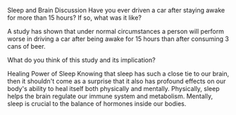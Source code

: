 Sleep and Brain
Discussion
Have you ever driven a car after staying awake for more than 15 hours? If so, what was it like?

A study has shown that under normal circumstances a person will perform worse in driving a car after being awake for 15 hours than after consuming 3 cans of beer.

What do you think of this study and its implication?

Healing Power of Sleep
Knowing that sleep has such a close tie to our brain, then it shouldn't come as a surprise that it also has profound effects on our body's ability to heal itself both physically and mentally.
Physically, sleep helps the brain regulate our immune system and metabolism. Mentally, sleep is crucial to the balance of hormones inside our bodies.




